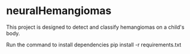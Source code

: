# neuralHemangiomas
This project is designed to detect and classify hemangiomas on a child's body.


Run the command to install dependencies
pip install -r requirements.txt